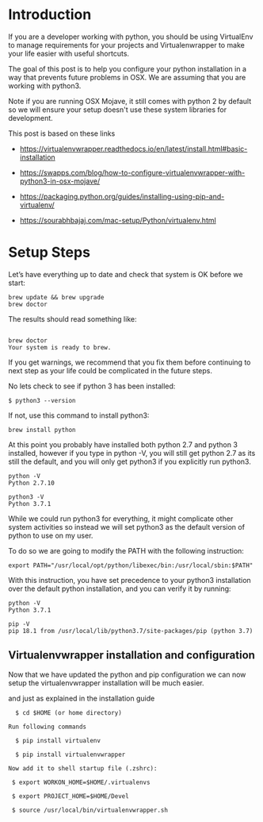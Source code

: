 # Introduction

If you are a developer working with python, you should be using VirtualEnv to manage requirements for your projects and Virtualenwrapper to make your life easier with useful shortcuts.

The goal of this post is to help you configure your python installation in a way that prevents future problems in OSX.
We are assuming that you are working with python3.

Note if you are running OSX Mojave, it still comes with python 2 by default so we will ensure your setup doesn't use these system libraries for development.

This post is based on these links
- https://virtualenvwrapper.readthedocs.io/en/latest/install.html#basic-installation

- https://swapps.com/blog/how-to-configure-virtualenvwrapper-with-python3-in-osx-mojave/

- https://packaging.python.org/guides/installing-using-pip-and-virtualenv/

- https://sourabhbajaj.com/mac-setup/Python/virtualenv.html


# Setup Steps
Let’s have everything up to date and check that system is OK before we start:
```
brew update && brew upgrade
brew doctor
```

The results should 
read something like:
```

brew doctor
Your system is ready to brew.

```
If you get warnings, we recommend that you fix them before continuing to next step as your life could be complicated in the future steps.

No lets check to see if python 3 has been installed:

```
$ python3 --version
```

If not, use this command to install python3:
```
brew install python
```

At this point you probably have installed both python 2.7 and python 3 installed, however if you type in python -V, you will still get python 2.7 as its still the default, and you will only get python3 if you explicitly run python3.

```
python -V
Python 2.7.10

python3 -V
Python 3.7.1
```

While we could run python3 for everything, it might complicate other system activities so instead we will set python3 as the default version of python to use on my user. 

To do so we are going to modify the PATH with the following instruction:
```
export PATH="/usr/local/opt/python/libexec/bin:/usr/local/sbin:$PATH"
```
With this instruction, you have set precedence to your python3 installation over the default python installation, and you can verify it by running:

```
python -V
Python 3.7.1

pip -V
pip 18.1 from /usr/local/lib/python3.7/site-packages/pip (python 3.7)
```

## Virtualenvwrapper installation and configuration
Now that we have updated the python and pip configuration we can now setup the virtualenvwrapper installation will be much easier.

and just as explained in the installation guide

```
  $ cd $HOME (or home directory)

Run following commands

  $ pip install virtualenv

  $ pip install virtualenvwrapper

Now add it to shell startup file (.zshrc):

 $ export WORKON_HOME=$HOME/.virtualenvs

 $ export PROJECT_HOME=$HOME/Devel

 $ source /usr/local/bin/virtualenvwrapper.sh
 ```
